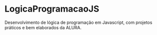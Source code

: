 # LogicaProgramacaoJS
Desenvolvimento de lógica de programação em Javascript, com projetos práticos e bem elaborados da ALURA.
